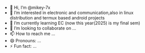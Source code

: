 - 👋 Hi, I’m @mikey-7x
- 👀 I’m interested in electronic and communication,also in linux distribution and termux based android projects 
- 🌱 I’m currently learning EC (now this year(2025) is my final sem)
- 💞️ I’m looking to collaborate on ...
- 📫 How to reach me ...
- 😄 Pronouns: ...
- ⚡ Fun fact: ...

<!---
mikey-7x/mikey-7x is a ✨ special ✨ repository because its `README.md` (this file) appears on your GitHub profile.
You can click the Preview link to take a look at your changes.
--->
